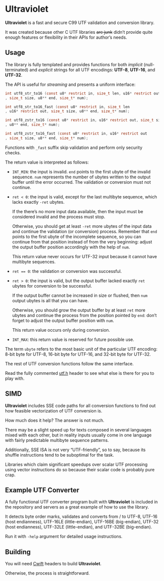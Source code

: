 # Ultraviolet

**Ultraviolet** is a fast and secure C99 UTF validation and conversion library.

It was created because other C UTF libraries ~~are junk~~ didn’t provide
quite enough features or flexibility in their APIs for author’s needs.

## Usage

The library is fully templated and provides functions for both
*implicit* (null-terminated) and *explicit* strings for all
UTF encodings: **UTF-8**, **UTF-16**, and **UTF-32**.

The API is useful for *streaming* and presents a uniform interface:

```c
int utf8_str_to16 (const u8* restrict in, size_t len, u16* restrict out
, size_t size, u8** end, size_t* num);

int utf8_str_to16_fast (const u8* restrict in, size_t len
, u16* restrict out, size_t size, u8** end, size_t* num);

int utf8_zstr_to16 (const u8* restrict in, u16* restrict out, size_t size
, u8** end, size_t* num);

int utf8_zstr_to16_fast (const u8* restrict in, u16* restrict out
, size_t size, u8** end, size_t* num);
```

Functions with `_fast` suffix skip validation and perform only security checks.

The return value is interpreted as follows:

  * `INT_MIN`: the input is invalid. `end` points to the first ubyte
    of the invalid sequence. `num` represents the number of ubytes
    written to the output buffer until the error occurred.
    The validation or conversion must not continue.

  * `ret < 0`: the input is valid, except for the last multibyte sequence,
    which lacks exactly `-ret` ubytes.

    If the there’s no more input data available, then the input must be
    considered invalid and the process must stop.

    Otherwise, you should get at least `-ret` more ubytes of the input data
    and continue the validation (or conversion) process. Remember that `end`
    points to the first ubyte of the incomplete sequence, so you can continue
    from that position instead of from the very beginning: adjust the output
    buffer position accordingly with the help of `num`.

    This return value never occurs for UTF-32 input
    because it cannot have multibyte sequences.

  * `ret == 0`: the validation or conversion was successful.

  * `ret > 0`: the input is valid, but the output buffer lacked exactly `ret`
    ubytes for conversion to be successful.

    If the output buffer cannot be increased in size or flushed, then `num`
    output ubytes is all that you can have.

    Otherwise, you should grow the output buffer by at least `ret` more ubytes
    and continue the process from the position pointed by `end`: don’t forget
    to adjust the output buffer position with `num`.

    This return value occurs only during conversion.

  * `INT_MAX`: this return value is reserved for future possible use.

The term `ubyte` refers to the most basic unit of the particular UTF encoding:
8-bit byte for UTF-8, 16-bit byte for UTF-16, and 32-bit byte for UTF-32.

The rest of UTF conversion functions follow the same interface.

Read the fully commented [utf.h](https://github.com/garnetius/ultraviolet/blob/master/utf/utf.h)
header to see what else is there for you to play with.

## SIMD

**Ultraviolet** includes SSE code paths for all conversion functions
to find out how feasible vectorization of UTF conversion is.

How much does it help? The answer is not much.

There may be a slight speed up for texts composed in several languages
mixed with each other, but in reality inputs usually come in one language
with fairly predictable multibyte sequence patterns.

Additionally, SSE ISA is not very “UTF-friendly”, so to say, because its
shuffle instructions tend to be suboptimal for the task.

Libraries which claim significant speedups over scalar UTF processing
using vector instructions do so because their scalar code
is probably pure crap.

## Example UTF Converter

A fully functional UTF converter program built with **Ultraviolet** is included
in the repository and servers as a great example of how to use the library.

It detects byte order marks, validates and converts from / to UTF-8,
UTF-16 (host endianness), UTF-16LE (little-endian), UTF-16BE (big-endian),
UTF-32 (host endianness), UTF-32LE (little-endian), and UTF-32BE (big-endian).

Run it with `-help` argument for detailed usage instructions.

## Building

You will need [Cwift](https://github.com/garnetius/cwift) headers
to build **Ultraviolet**.

Otherwise, the process is straightforward.

